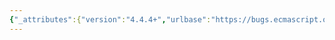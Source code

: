 ```yaml
---
{"_attributes":{"version":"4.4.4+","urlbase":"https://bugs.ecmascript.org/","maintainer":"dherman@mozilla.com"},"bug":{"bug_id":308,"creation_ts":"2012-03-13 17:20:00 -0700","short_desc":"Bugzilla","delta_ts":"2013-01-09 20:49:21 -0800","product":"TC39 Infrastructure","component":"bugzilla","version":"unspecified","rep_platform":"All","op_sys":"All","bug_status":"RESOLVED","resolution":"INVALID","priority":"Normal","bug_severity":"enhancement","everconfirmed":true,"reporter":{"uid":"joyngai","name":"joyprimadonna"},"assigned_to":{"uid":"dherman","name":"Dave Herman"},"long_desc":[{"commentid":757,"comment_count":0,"who":{"uid":"joyngai","name":"joyprimadonna"},"bug_when":"2012-03-13 17:20:36 -0700"}]}}
---
```

